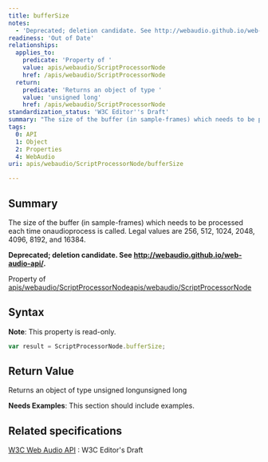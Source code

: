 ```yaml
---
title: bufferSize
notes:
  - 'Deprecated; deletion candidate. See http://webaudio.github.io/web-audio-api/.'
readiness: 'Out of Date'
relationships:
  applies_to:
    predicate: 'Property of '
    value: apis/webaudio/ScriptProcessorNode
    href: /apis/webaudio/ScriptProcessorNode
  return:
    predicate: 'Returns an object of type '
    value: 'unsigned long'
    href: /apis/webaudio/ScriptProcessorNode
standardization_status: 'W3C Editor''s Draft'
summary: "The size of the buffer (in sample-frames) which needs to be processed each time onaudioprocess is called. Legal values are 256, 512, 1024, 2048, 4096, 8192, and 16384.\n"
tags:
  0: API
  1: Object
  2: Properties
  4: WebAudio
uri: apis/webaudio/ScriptProcessorNode/bufferSize

---
```

## <span>Summary</span>

The size of the buffer (in sample-frames) which needs to be processed each time onaudioprocess is called. Legal values are 256, 512, 1024, 2048, 4096, 8192, and 16384.

**Deprecated; deletion candidate. See <http://webaudio.github.io/web-audio-api/>.**

Property of [apis/webaudio/ScriptProcessorNode](/apis/webaudio/ScriptProcessorNode)[apis/webaudio/ScriptProcessorNode](/apis/webaudio/ScriptProcessorNode)

## <span>Syntax</span>

**Note**: This property is read-only.

``` js
var result = ScriptProcessorNode.bufferSize;
```

## <span>Return Value</span>

Returns an object of type unsigned longunsigned long

**Needs Examples**: This section should include examples.

## <span>Related specifications</span>

[W3C Web Audio API](http://webaudio.github.io/web-audio-api/)
:   W3C Editor's Draft
